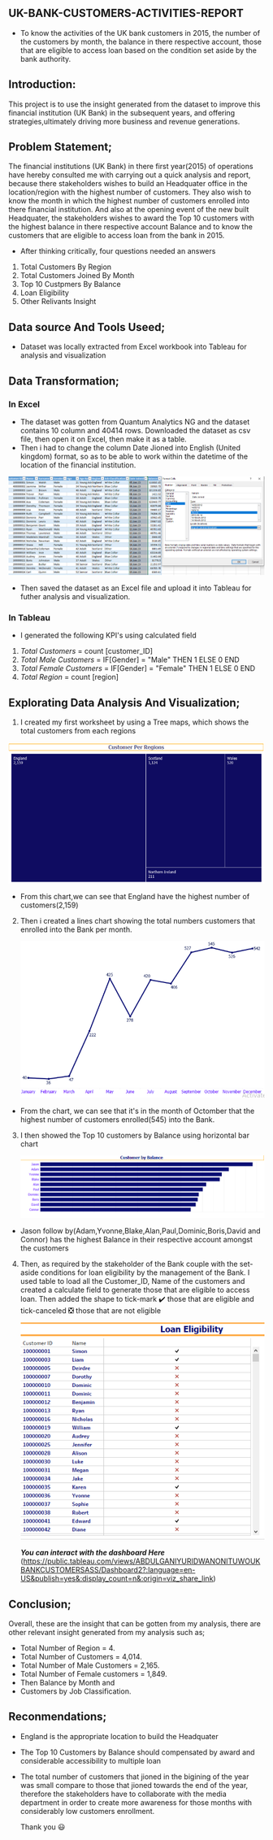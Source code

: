 ## UK-BANK-CUSTOMERS-ACTIVITIES-REPORT
- To know the activities of the UK bank customers in 2015, the number of the customers by month, the balance in there respective account, those that are eligible to access loan based on the condition set aside by the bank authority. 

## Introduction:
This project is to use the insight generated from the dataset to improve this financial institution (UK Bank) in the subsequent years,  and offering strategies,ultimately driving more business and revenue generations.


## Problem Statement;
The financial institutions (UK Bank) in there first year(2015) of operations have hereby consulted me with carrying out a quick analysis and report, because there stakeholders wishes to build an Headquater office in the location/region with the highest number of customers. They also wish to know the month in which the highest number of customers enrolled into there financial institution. And also at the opening event of the new built Headquater, the stakeholders wishes to award the Top 10 customers with the highest balance in there respective account Balance and to know the customers that are eligible to access loan from the bank in 2015.

- After thinking critically, four questions needed an answers
1. Total Customers By Region
2. Total Customers Joined By Month 
3. Top 10 Custpmers By Balance
4. Loan Eligibility
5. Other Relivants Insight

## Data source And Tools Useed;

- Dataset was locally extracted from Excel workbook into Tableau for analysis and visualization

## Data Transformation;
### In Excel

- The dataset was gotten from Quantum Analytics NG and the dataset contains 10 column and 40414 rows.
Downloaded the dataset as csv file, then open it on Excel, then make it as a table.
- Then i had to change the column Date Jioned into English (United kingdom) format, so as to be able to work within the datetime of the location of the financial institution.

![](Date_enrolled2.PNG)

 - Then saved the dataset as an Excel file and upload it into Tableau for futher analysis and visualization.

### In Tableau

- I generated the following KPI's using calculated field
1. _Total Customers_ = count [customer_ID]
2. _Total Male Customers_ = IF[Gender] = "Male" THEN 1 ELSE 0 END
3.  _Total Female Customers_ = IF[Gender] = "Female" THEN 1 ELSE 0 END
4.  _Total Region_ = count [region]

## Explorating Data Analysis And Visualization;
1. I created my first worksheet by using a Tree maps, which shows the total customers from each regions

  ![](Customers_by_region.PNG)

 - From this chart,we can see that England have the highest number of customers(2,159)

2. Then i created a lines chart showing the total numbers customers that enrolled into the Bank per  month.
 
     ![](Customer_by_month.PNG)

 - From the chart, we can see that it's in the month of Octomber that the highest number of customers enrolled(545) into the Bank.

3. I then showed the Top 10 customers by Balance using horizontal bar chart
 
     ![](Top10_customers_by_balance.PNG)

 - Jason follow by(Adam,Yvonne,Blake,Alan,Paul,Dominic,Boris,David and Connor) has the highest Balance in their respective account amongst the customers
    
  4. Then, as required by the stakeholder of the Bank couple with the set-aside conditions for loan eligibility by the management of the Bank. I used table to load all the Customer_ID, Name of the customers and created a calculate field to generate those that are eligible to access loan. Then added the shape to tick-mark ✔️ those that are eligible and tick-canceled ❎ those that are not eligible
 
     ![](Loan_eligibility.PNG)

     **_You can interact with the dashboard Here_** (https://public.tableau.com/views/ABDULGANIYURIDWANONITUWOUKBANKCUSTOMERSASS/Dashboard2?:language=en-US&publish=yes&:display_count=n&:origin=viz_share_link)

 ## Conclusion;
 
  Overall, these are the insight that can be gotten from my analysis, there are other relevant insight generated from my analysis such as;
     
  - Total Number of Region = 4.
  - Total Number of Customers = 4,014.
  - Total Number of Male Customers = 2,165.
  - Total Number of Female customers = 1,849.
  - Then Balance by Month and
  - Customers by Job Classification.
     
## Reconmendations;
  - England is the appropriate location to build the Headquater
  - The Top 10 Customers by Balance should compensated by award and considerable accessibility to multiple loan
  - The total number of customers that jioned in the bigining of the year was small compare to those that jioned towards the end of the year, therefore the stakeholders have to collaborate with the media department in order to create more awareness for those months with considerably low customers enrollment.


     Thank you 😃
